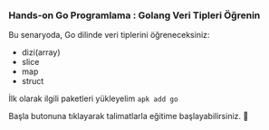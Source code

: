 ### Hands-on Go Programlama :  Golang Veri Tipleri Öğrenin

Bu senaryoda, Go dilinde veri tiplerini öğreneceksiniz:
- dizi(array)
- slice
- map
- struct

İlk olarak ilgili paketleri yükleyelim `apk add go`

Başla butonuna tıklayarak talimatlarla eğitime başlayabilirsiniz. 🚀
